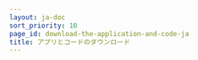 ```yaml
---
layout: ja-doc
sort_priority: 10
page_id: download-the-application-and-code-ja
title: アプリとコードのダウンロード
---
```

